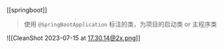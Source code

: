 [[springboot]] 

> 使用 `@SpringBootApplication` 标注的类，为项目的启动类 or 主程序类

![[CleanShot 2023-07-15 at 17.30.14@2x.png]]